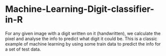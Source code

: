 # Machine-Learning-Digit-classifier-in-R
For any given image with a digit written on it (handwritten), we calculate the pixel and analyse the info to predict what digit it could be. This is a classic example of machine learning by using some train data to predict the info for a set of test data.
